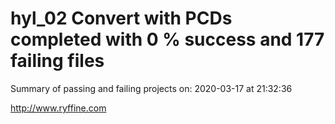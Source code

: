 # hyl_02 Convert with PCDs completed with 0 % success and 177 failing files

Summary of passing and failing projects on: 2020-03-17 at 21:32:36

http://www.ryffine.com
